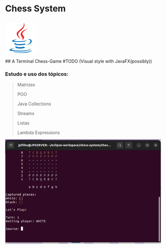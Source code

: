 
# Chess System <p align="right">
  <img style="width: 100px; height:100px;" src="https://raw.githubusercontent.com/devicons/devicon/master/icons/java/java-original.svg" />
</p>
## A Terminal Chess-Game #TODO (Visual style with JavaFX(possibly))

###  Estudo e uso dos tópicos: 
> <p>Matrizes</p>
> <p>POO</p>
> <p>Java Collections</p>
> <p>Streams</p>
> <p>Listas</p>
> <p>Lambda Expressions</p>

<p align="center">
  <img src="https://github.com/psousaj/chess-system-java/blob/main/chess_system/Front.png?raw=true" />
</p>






